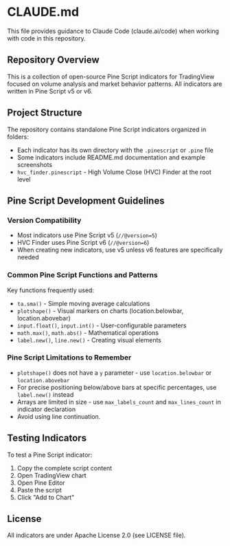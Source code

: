 # CLAUDE.md

This file provides guidance to Claude Code (claude.ai/code) when working with code in this repository.

## Repository Overview

This is a collection of open-source Pine Script indicators for TradingView focused on volume analysis and market behavior patterns. All indicators are written in Pine Script v5 or v6.

## Project Structure

The repository contains standalone Pine Script indicators organized in folders:
- Each indicator has its own directory with the `.pinescript` or `.pine` file
- Some indicators include README.md documentation and example screenshots
- `hvc_finder.pinescript` - High Volume Close (HVC) Finder at the root level

## Pine Script Development Guidelines

### Version Compatibility
- Most indicators use Pine Script v5 (`//@version=5`)
- HVC Finder uses Pine Script v6 (`//@version=6`)
- When creating new indicators, use v5 unless v6 features are specifically needed

### Common Pine Script Functions and Patterns

Key functions frequently used:
- `ta.sma()` - Simple moving average calculations
- `plotshape()` - Visual markers on charts (location.belowbar, location.abovebar)
- `input.float()`, `input.int()` - User-configurable parameters
- `math.max()`, `math.abs()` - Mathematical operations
- `label.new()`, `line.new()` - Creating visual elements

### Pine Script Limitations to Remember

- `plotshape()` does not have a `y` parameter - use `location.belowbar` or `location.abovebar`
- For precise positioning below/above bars at specific percentages, use `label.new()` instead
- Arrays are limited in size - use `max_labels_count` and `max_lines_count` in indicator declaration
- Avoid using line continuation.

## Testing Indicators

To test a Pine Script indicator:
1. Copy the complete script content
2. Open TradingView chart
3. Open Pine Editor
4. Paste the script
5. Click "Add to Chart"

## License

All indicators are under Apache License 2.0 (see LICENSE file).
